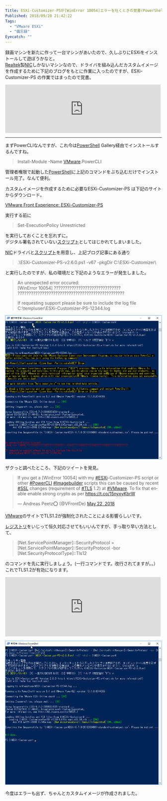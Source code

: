 ```yaml
---
Title: ESXi-Customizer-PSが[WinError 10054]エラーを吐くときの覚書(PowerShellでTLS1.2を有効化する方法)
Published: 2018/09/20 21:42:22
Tags:
  - "VMware ESXi"
  - "備忘録"
Eyecatch: ""
---
```

<p>録画マシンを新たに作って一台マシンがあいたので、久しぶりにESXiをインストールして遊ぼうかなと。<br/>
<a class="keyword" href="http://d.hatena.ne.jp/keyword/Realtek">Realtek</a>製<a class="keyword" href="http://d.hatena.ne.jp/keyword/NIC">NIC</a>しかないマシンなので、ドライバを組み込んだカスタムイメージを作成するために下記のブログをもとに作業に入ったのですが、ESXi-Customizer-PS の作業ではまったので覚書。</p>

<p><iframe src="https://hatenablog-parts.com/embed?url=https%3A%2F%2Ftech-mmmm.blogspot.com%2F2018%2F05%2Frealteknicesxi-67.html" title="RealtekのNICのドライバーを組み込んだESXi 6.7のカスタムイメージを作成する" class="embed-card embed-webcard" scrolling="no" frameborder="0" style="display: block; width: 100%; height: 155px; max-width: 500px; margin: 10px 0px;"></iframe></p>

***

<p>まずPowerCLIなんですが、これ今は<a class="keyword" href="http://d.hatena.ne.jp/keyword/PowerShell">PowerShell</a> Gallery経由でインストールするんですね。</p>

<blockquote><p>Install-Module -Name <a class="keyword" href="http://d.hatena.ne.jp/keyword/VMware">VMware</a>.PowerCLI</p></blockquote>

<p>管理者権限で起動した<a class="keyword" href="http://d.hatena.ne.jp/keyword/PowerShell">PowerShell</a>に上記のコマンドをぶち込むだけでインストール完了。なんて便利。</p>

<p>カスタムイメージを作成するために必要なESXi-Customizer-PS は下記のサイトからダウンロード。</p>

<p><a href="https://www.v-front.de/p/esxi-customizer-ps.html">VMware Front Experience: ESXi-Customizer-PS</a></p>

<p>実行する前に</p>

<blockquote><p>Set-ExecutionPolicy Unrestricted</p></blockquote>

<p>を実行しておくことを忘れずに。<br/>
デジタル署名されていない<a class="keyword" href="http://d.hatena.ne.jp/keyword/%A5%B9%A5%AF%A5%EA%A5%D7%A5%C8">スクリプト</a>としてはじかれてしまいました。</p>

<p><a class="keyword" href="http://d.hatena.ne.jp/keyword/NIC">NIC</a>ドライバと<a class="keyword" href="http://d.hatena.ne.jp/keyword/%A5%B9%A5%AF%A5%EA%A5%D7%A5%C8">スクリプト</a>を用意し、上記ブログ記事にある通り</p>

<blockquote><p>.\ESXi-Customizer-PS-v2.6.0.ps1 -v67 -pkgDir C:\ESXi-Customizer\</p></blockquote>

<p>と実行したのですが、私の環境だと下記のようなエラーが発生しました。</p>

<blockquote><p>An unexpected error occured:<br/>
[WinError 10054] ?????????????????????????????? ????????????????????????????????????????????????</p>

<p>If requesting support please be sure to include the log file<br/>
C:\temp\user\ESXi-Customizer-PS-12344.log</p></blockquote>

<p><span itemscope itemtype="http://schema.org/Photograph"><img src="20180920213329.png" alt="f:id:Ovis:20180920213329p:plain" title="f:id:Ovis:20180920213329p:plain" class="hatena-fotolife" itemprop="image"></span></p>

<p>ザクっと調べたところ、下記のツイートを発見。</p>

<p><blockquote class="twitter-tweet" data-lang="HASH(0xc761648)"><p lang="en" dir="ltr">If you get a [WinError 10054] with my <a href="https://twitter.com/hashtag/ESXi?src=hash&amp;ref_src=twsrc%5Etfw">#ESXi</a>-Customizer-PS script or other <a href="https://twitter.com/hashtag/PowerCLI?src=hash&amp;ref_src=twsrc%5Etfw">#PowerCLI</a> <a href="https://twitter.com/hashtag/Imagebuilder?src=hash&amp;ref_src=twsrc%5Etfw">#Imagebuilder</a> scripts this can be caused by recent <a href="https://twitter.com/hashtag/SSL?src=hash&amp;ref_src=twsrc%5Etfw">#SSL</a> changes (requirement of <a href="https://twitter.com/hashtag/TLS?src=hash&amp;ref_src=twsrc%5Etfw">#TLS</a> 1.2) at <a href="https://twitter.com/hashtag/VMware?src=hash&amp;ref_src=twsrc%5Etfw">#VMware</a>. To fix that enable enable strong crypto as per <a href="https://t.co/15nyxyKbrW">https://t.co/15nyxyKbrW</a></p>&mdash; Andreas Peetz⭕ (@VFrontDe) <a href="https://twitter.com/VFrontDe/status/998868087586934785?ref_src=twsrc%5Etfw">May 22, 2018</a></blockquote><script async src="https://platform.twitter.com/widgets.js" charset="utf-8"></script></p>

<p><a class="keyword" href="http://d.hatena.ne.jp/keyword/VMware">VMware</a>のサイトでTLS1.2が強制化されたことによる影響らしいです。</p>

<p><a class="keyword" href="http://d.hatena.ne.jp/keyword/%A5%EC%A5%B8%A5%B9%A5%C8%A5%EA">レジストリ</a>をいじって恒久対応させてもいいんですが、手っ取り早い方法として、</p>

<blockquote><p>[Net.ServicePointManager]::SecurityProtocol = [Net.ServicePointManager]::SecurityProtocol -bor [Net.SecurityProtocolType]::Tls12</p></blockquote>

<p>のコマンドを先に実行しましょう。(一行コマンドです。改行されてますが。。）<br/>
これでTLS1.2が有効になります。</p>

<p><iframe src="https://hatenablog-parts.com/embed?url=https%3A%2F%2Fblog.shibata.tech%2Fentry%2F2018%2F04%2F30%2F184744" title="Windows PowerShellとTLS 1.2 - しばたテックブログ" class="embed-card embed-blogcard" scrolling="no" frameborder="0" style="display: block; width: 100%; height: 190px; max-width: 500px; margin: 10px 0px;"></iframe></p>

<p><span itemscope itemtype="http://schema.org/Photograph"><img src="20180920213924.png" alt="f:id:Ovis:20180920213924p:plain" title="f:id:Ovis:20180920213924p:plain" class="hatena-fotolife" itemprop="image"></span></p>

<p>今度はエラーも出ず、ちゃんとカスタムイメージが作成されました。</p>
